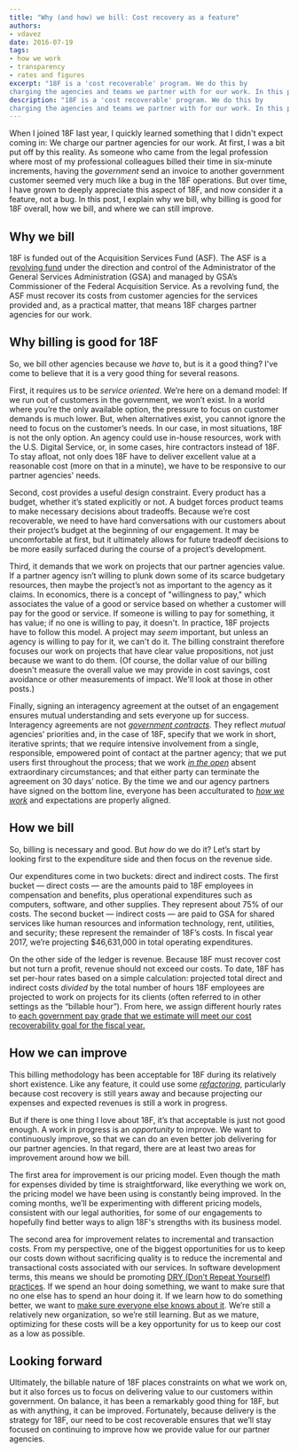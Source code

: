```yaml
---
title: "Why (and how) we bill: Cost recovery as a feature"
authors:
- vdavez
date: 2016-07-19
tags:
- how we work
- transparency
- rates and figures
excerpt: "18F is a 'cost recoverable' program. We do this by
charging the agencies and teams we partner with for our work. In this post, I explain why we bill, why billing is good for 18F overall, how we bill, and where we can still improve."
description: "18F is a 'cost recoverable' program. We do this by
charging the agencies and teams we partner with for our work. In this post, I explain why we bill, why billing is good for 18F overall, how we bill, and where we can still improve."
---
```


When I joined 18F last year, I quickly learned something that I didn't
expect coming in: We charge our partner agencies for our work. At first,
I was a bit put off by this reality. As someone who came from the legal
profession where most of my professional colleagues billed their time in
six-minute increments, having the *government* send an invoice to
another government customer seemed very much like a bug in the 18F
operations. But over time, I have grown to deeply appreciate this aspect
of 18F, and now consider it a feature, not a bug. In this post, I
explain why we bill, why billing is good for 18F overall, how we bill,
and where we can still improve.

## Why we bill

18F is funded out of the Acquisition Services Fund (ASF). The ASF is a
[revolving fund](http://www.gsa.gov/portal/content/200859) under the
direction and control of the Administrator of the General Services
Administration (GSA) and managed by GSA’s Commissioner of the Federal
Acquisition Service. As a revolving fund, the ASF must recover its costs
from customer agencies for the services provided and, as a practical
matter, that means 18F charges partner agencies for our work.

## Why billing is good for 18F

So, we bill other agencies because we _have_ to, but is it a good
thing? I've come to believe that it is a very good thing for several
reasons.

First, it requires us to be *service oriented*. We’re here on a demand
model: If we run out of customers in the government, we won’t exist. In
a world where you’re the only available option, the pressure to focus on
customer demands is much lower. But, when alternatives exist, you cannot
ignore the need to focus on the customer’s needs. In our case, in most
situations, 18F is not the only option. An agency could use in-house
resources, work with the U.S. Digital Service, or, in some cases, hire
contractors instead of 18F. To stay afloat, not only does 18F have to
deliver excellent value at a reasonable cost (more on that in a minute),
we have to be responsive to our partner agencies' needs.

Second, cost provides a useful design constraint. Every product has a
budget, whether it’s stated explicitly or not. A budget forces product
teams to make necessary decisions about tradeoffs. Because we’re cost
recoverable, we need to have hard conversations with our customers about
their project’s budget at the beginning of our engagement. It may be
uncomfortable at first, but it ultimately allows for future tradeoff
decisions to be more easily surfaced during the course of a project’s
development.

Third, it demands that we work on projects that our partner agencies
value. If a partner agency isn’t willing to plunk down some of its
scarce budgetary resources, then maybe the project’s not as important to
the agency as it claims. In economics, there is a concept of
"willingness to pay," which associates the value of a good or service
based on whether a customer will pay for the good or service. If someone
is willing to pay for something, it has value; if no one is willing to
pay, it doesn't. In practice, 18F projects have to follow this model. A
project may _seem_ important, but unless an agency is willing to pay
for it, we can't do it. The billing constraint therefore focuses our
work on projects that have clear value propositions, not just because we
want to do them. (Of course, the dollar value of our billing doesn't
measure the overall value we may provide in cost savings, cost avoidance
or other measurements of impact. We'll look at those in other posts.)

Finally, signing an interagency agreement at the outset of an engagement
ensures mutual understanding and sets everyone up for success.
Interagency agreements are not [*government contracts*](https://pages.18f.gov/partnership-playbook/).
They reflect *mutual* agencies’ priorities and, in the case of 18F,
specify that we work in short, iterative sprints; that we require
intensive involvement from a single, responsible, empowered point of
contact at the partner agency; that we put users first throughout the
process; that we work [*in the
open*](https://github.com/18F/open-source-policy) absent extraordinary
circumstances; and that either party can terminate the agreement on 30
days’ notice. By the time we and our agency partners have signed on the
bottom line, everyone has been acculturated to [*how we
work*](https://18f.gsa.gov/tags/how-we-work/) and expectations are
properly aligned.

## How we bill

So, billing is necessary and good. But _how_ do we do it? Let’s start
by looking first to the expenditure side and then focus on the revenue
side.

Our expenditures come in two buckets: direct and indirect costs. The
first bucket — direct costs — are the amounts paid to 18F employees in
compensation and benefits, plus operational expenditures such as
computers, software, and other supplies. They represent about 75% of our
costs. The second bucket — indirect costs — are paid to GSA for shared
services like human resources and information technology, rent,
utilities, and security; these represent the remainder of 18F’s costs.
In fiscal year 2017, we’re projecting $46,631,000 in total operating
expenditures.

On the other side of the ledger is revenue. Because 18F must recover
cost but not turn a profit, revenue should not exceed our costs. To
date, 18F has set per-hour rates based on a simple calculation:
projected total direct and indirect costs *divided* by the total
number of hours 18F employees are projected to work on projects for its
clients (often referred to in other settings as the “billable hour”).
From here, we assign different hourly rates to [each government pay
grade that we estimate will meet our cost recoverability goal for the fiscal
year.](https://pages.18f.gov/joining-18f/pay-grades)

## How we can improve

This billing methodology has been acceptable for 18F during its
relatively short existence. Like any feature, it could use some
[*refactoring*](https://18f.gsa.gov/2015/11/17/choose-design-over-architecture/),
particularly because cost recovery is still years away and because
projecting our expenses and expected revenues is still a work in
progress.

But if there is one thing I love about 18F, it’s that acceptable is just
not good enough. A work in progress is an *opportunity* to improve. We
want to continuously improve, so that we can do an even better job
delivering for our partner agencies. In that regard, there are at least
two areas for improvement around how we bill.

The first area for improvement is our pricing model. Even though the
math for expenses divided by time is straightforward, like everything we
work on, the pricing model we have been using is constantly being
improved. In the coming months, we’ll be experimenting with different
pricing models, consistent with our legal authorities, for some of our
engagements to hopefully find better ways to align 18F's strengths with
its business model.

The second area for improvement relates to incremental and transaction
costs. From my perspective, one of the biggest opportunities for us to
keep our costs down without sacrificing quality is to reduce the
incremental and transactional costs associated with our services. In
software development terms, this means we should be promoting [DRY
(Don’t Repeat Yourself)
practices](https://en.wikipedia.org/wiki/Don%27t_repeat_yourself). If
we spend an hour doing something, we want to make sure that no one else
has to spend an hour doing it. If we learn how to do something better,
we want to [make sure everyone else knows about
it](https://pages.18f.gov/guides/). We’re still a relatively new
organization, so we’re still learning. But as we mature, optimizing for
these costs will be a key opportunity for us to keep our cost as a low
as possible.

## Looking forward

Ultimately, the billable nature of 18F places constraints on what we
work on, but it also forces us to focus on delivering value to our
customers within government. On balance, it has been a remarkably good
thing for 18F, but as with anything, it can be improved. Fortunately,
because delivery is the strategy for 18F, our need to be cost
recoverable ensures that we’ll stay focused on continuing to improve how
we provide value for our partner agencies.
